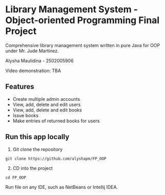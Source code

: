 # Library Management System - Object-oriented Programming Final Project
Comprehensive library management system written in pure Java for OOP under Mr. Jude Martinez.

Alysha Maulidina - 2502005906

Video demonstration: TBA

## Features
- Create multiple admin accounts
- View, add, delete and edit users
- View, add, delete and edit books
- Issue books
- Make entries of returned books for users

## Run this app locally
1. Git clone the repository
```
git clone https://github.com/alyshapm/FP_OOP
```
2. CD into the project
```
cd FP_OOP
```
Run file on any IDE, such as NetBeans or Intellij IDEA.
